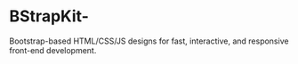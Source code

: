 # BStrapKit-
Bootstrap-based HTML/CSS/JS designs for fast, interactive, and responsive front-end development.

